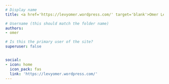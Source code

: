 ```yaml
---
# Display name
title: <a href='https://levyomer.wordpress.com/' target='blank'>Omer Levy</a>

# Username (this should match the folder name)
authors:
- omer

# Is this the primary user of the site?
superuser: false


social:
- icon: home
  icon_pack: fas
  link: 'https://levyomer.wordpress.com/'
---
```


